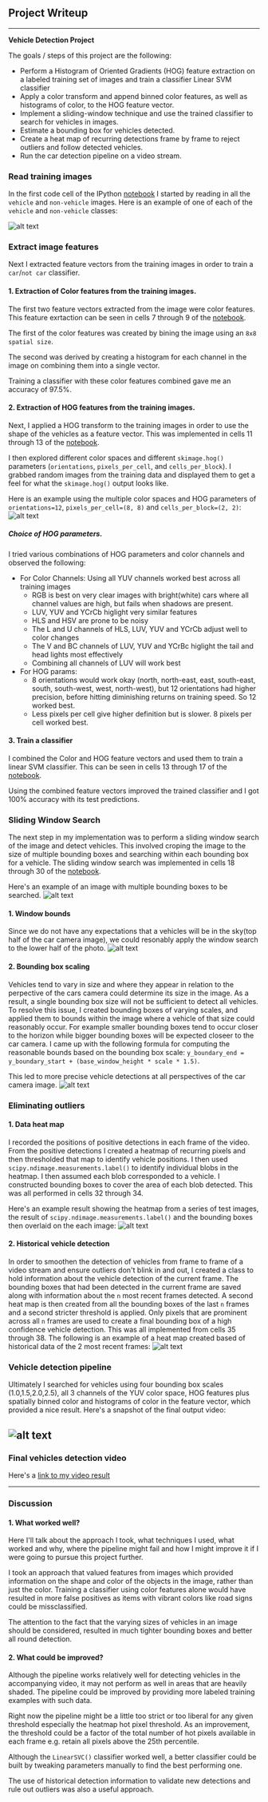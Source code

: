 ## Project Writeup

---

**Vehicle Detection Project**

The goals / steps of this project are the following:

* Perform a Histogram of Oriented Gradients (HOG) feature extraction on a labeled training set of images and train a classifier Linear SVM classifier
* Apply a color transform and append binned color features, as well as histograms of color, to the HOG feature vector. 
* Implement a sliding-window technique and use the trained classifier to search for vehicles in images.
* Estimate a bounding box for vehicles detected.
* Create a heat map of recurring detections frame by frame to reject outliers and follow detected vehicles.
* Run the car detection pipeline on a video stream.

[//]: # (Image References)
[image1]: ./output_images/car_not_car.png
[image2]: ./output_images/hog.png
[image3]: ./output_images/bboxes.png
[image4]: ./output_images/bboxes2.png
[image5]: ./output_images/bboxes3.png
[image6]: ./output_images/heatmap1.png
[image7]: ./output_images/heatmap2.png
[image8]: ./output_images/detection_example.png
[video1]: ./output_videos/project_video.mp4


### Read training images

In the first code cell of the IPython [notebook](./notebook.ipynb) I started by reading in all the `vehicle` and `non-vehicle` images.  Here is an example of one of each of the `vehicle` and `non-vehicle` classes:

![alt text][image1]


### Extract image features

Next I extracted feature vectors from the training images in order to train a `car`/`not car` classifier.

#### 1. Extraction of Color features from the training images.

The first two feature vectors extracted from the image were color features. This feature exrtaction can be seen in cells 7 through 9 of the [notebook](./notebook.ipynb). 

The first of the color features was created by bining the image using an `8x8 spatial size`.

The second was derived by creating a histogram for each channel in the image on combining them into a single vector.

Training a classifier with these color features combined gave me an accuracy of 97.5%.

#### 2. Extraction of HOG features from the training images.

Next, I applied a HOG transform to the training images in order to use the shape of the vehicles as a feature vector. This was implemented in cells 11 through 13 of the [notebook](./notebook.ipynb).

I then explored different color spaces and different `skimage.hog()` parameters (`orientations`, `pixels_per_cell`, and `cells_per_block`).  I grabbed random images from the training data and displayed them to get a feel for what the `skimage.hog()` output looks like.

Here is an example using the multiple color spaces and HOG parameters of `orientations=12`, `pixels_per_cell=(8, 8)` and `cells_per_block=(2, 2)`:
![alt text][image2]


##### Choice of HOG parameters.

I tried various combinations of HOG parameters and color channels and observed the following:

- For Color Channels: Using all YUV channels worked best across all training images
    - RGB is best on very clear images with bright(white) cars where all channel values are high, but fails when shadows are present.
    - LUV, YUV and YCrCb higlight very similar features
    - HLS and HSV are prone to be noisy
    - The L and U channels of HLS, LUV, YUV and YCrCb adjust well to color changes
    - The V and BC channels of LUV, YUV and YCrBc higlight the tail and head lights most effectively
    - Combining all channels of LUV will work best
- For HOG params:
    - 8 orientations would work okay (north, north-east, east, south-east, south, south-west, west, north-west),
      but 12 orientations had higher precision, before hitting diminishing returns on training speed.
      So 12 worked best.
    - Less pixels per cell give higher definition but is slower. 8 pixels per cell worked best.

#### 3. Train a classifier

I combined the Color and HOG feature vectors and used them to train a linear SVM classifier. This can be seen in cells 13 through 17 of the [notebook](./notebook.ipynb).

Using the combined feature vectors improved the trained classifier and I got 100% accuracy with its test predictions.

### Sliding Window Search

The next step in my implementation was to perform a sliding window search of the image and detect vehicles.
This involved croping the image to the size of multiple bounding boxes and searching within each bounding box for a vehicle.
The sliding window search was implemented in cells 18 through 30 of the [notebook](./notebook.ipynb).

Here's an example of an image with multiple bounding boxes to be searched.
![alt text][image3]

#### 1. Window bounds
Since we do not have any expectations that a vehicles will be in the sky(top half of the car camera image), we could resonably apply the window search to the lower half of the photo.
![alt text][image4]

#### 2. Bounding box scaling
Vehicles tend to vary in size and where they appear in relation to the perpective of the cars camera could determine its size in the image. As a result, a single bounding box size will not be sufficient to detect all vehicles.
To resolve this issue, I created bounding boxes of varying scales, and applied them to bounds within the image where a vehicle of that size could reasonably occur.
For example smaller bounding boxes tend to occur closer to the horizon while bigger bounding boxes will be expected closeer to the car camera.
I came up with the following formula for computing the reasonable bounds based on the bounding box scale: 
`y_boundary_end = y_boundary_start + (base_window_height * scale * 1.5)`.

This led to more precise vehicle detections at all perspectives of the car camera image.
![alt text][image5]


### Eliminating outliers

#### 1. Data heat map

I recorded the positions of positive detections in each frame of the video. From the positive detections I created a heatmap of recurring pixels and then thresholded that map to identify vehicle positions. I then used `scipy.ndimage.measurements.label()` to identify individual blobs in the heatmap. I then assumed each blob corresponded to a vehicle. I constructed bounding boxes to cover the area of each blob detected. This was all performed in cells 32 through 34. 

Here's an example result showing the heatmap from a series of test images, the result of `scipy.ndimage.measurements.label()` and the bounding boxes then overlaid on the each image:
![alt text][image6]


#### 2. Historical vehicle detection
In order to smoothen the detection of vehicles from frame to frame of a video stream and ensure outliers don't blink in and out, I created a class to hold information about the vehicle detection of the current frame. The bounding boxes that had been detected in the current frame are saved along with information about the `n` most recent frames detected. A second heat map is then created from all the bounding boxes of the last `n` frames and a second stricter threshold is applied. Only pixels that are prominent across all `n` frames are used to create a final bounding box of a high confidence vehicle detection. This was all implemented from cells 35 through 38.
The following is an example of a heat map created based of historical data of the 2 most recent frames:
![alt text][image7]


### Vehicle detection pipeline

Ultimately I searched for vehicles using four bounding box scales (1.0,1.5,2.0,2.5), all 3 channels of the YUV color space, HOG features plus spatially binned color and histograms of color in the feature vector, which provided a nice result.  Here's a snapshot of the final output video:

![alt text][image8]
---

### Final vehicles detection video
Here's a [link to my video result](./output_videos/project_video.mp4)

---

### Discussion

#### 1. What worked well?

Here I'll talk about the approach I took, what techniques I used, what worked and why, where the pipeline might fail and how I might improve it if I were going to pursue this project further.

I took an approach that valued features from images which provided information on the shape and color of the objects in the image, rather than just the color. Training a classifier using color features alone would have resulted in more false positives as items with vibrant colors like road signs could be missclassified.

The attention to the fact that the varying sizes of vehicles in an image should be considered, resulted in much tighter bounding boxes and better all round detection.

#### 2. What could be improved?

Although the pipeline works relatively well for detecting vehicles in the accompanying video, it may not perform as well in areas that are heavily shaded. The pipeline could be improved by providing more labeled training examples with such data.

Right now the pipeline might be a little too strict or too liberal for any given threshold especially the heatmap hot pixel threshold. As an improvement, the threshold could be a factor of the total number of hot pixels available in each frame e.g. retain all pixels above the 25th percentile.

Although the `LinearSVC()` classifier worked well, a better classifier could be built by tweaking parameters manually to find the best performing one.

The use of historical detection information to validate new detections and rule out outliers was also a useful approach.